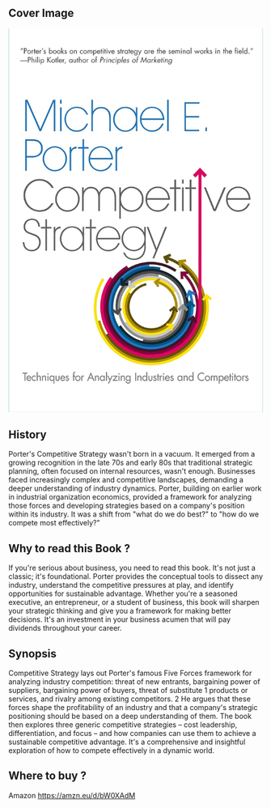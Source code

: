 ## Cover Image

![Competitive Strategy: Techniques for Analyzing Industries and Competitors](Competitive%20Strategy%20-%20by%20Michael%20Porter%20-%20cover%20image.jpg)

## History

Porter's Competitive Strategy wasn't born in a vacuum.  It emerged from a growing recognition in the late 70s and early 80s that traditional strategic planning, often focused on internal resources, wasn't enough.  Businesses faced increasingly complex and competitive landscapes, demanding a deeper understanding of industry dynamics. Porter, building on earlier work in industrial organization economics, provided a framework for analyzing those forces and developing strategies based on a company's position within its industry.  It was a shift from "what do we do best?" to "how do we compete most effectively?"

## Why to read this Book ?
If you're serious about business, you need to read this book.  It's not just a classic; it's foundational.  Porter provides the conceptual tools to dissect any industry, understand the competitive pressures at play, and identify opportunities for sustainable advantage. Whether you're a seasoned executive, an entrepreneur, or a student of business, this book will sharpen your strategic thinking and give you a framework for making better decisions.  It's an investment in your business acumen that will pay dividends throughout your career.

## Synopsis
Competitive Strategy lays out Porter's famous Five Forces framework for analyzing industry competition: threat of new entrants, bargaining power of suppliers, bargaining power of buyers, threat of substitute 1  products or services, and rivalry among existing competitors. 2   He argues that these forces shape the profitability of an industry and that a company's strategic positioning should be based on a deep understanding of them.  The book then explores three generic competitive strategies – cost leadership, differentiation, and focus – and how companies can use them to achieve a sustainable competitive advantage.  It's a comprehensive and insightful exploration of how to compete effectively in a dynamic world.


## Where to buy ?

Amazon https://amzn.eu/d/bW0XAdM
